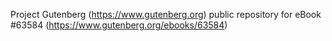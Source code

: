 Project Gutenberg (https://www.gutenberg.org) public repository for eBook #63584 (https://www.gutenberg.org/ebooks/63584)
